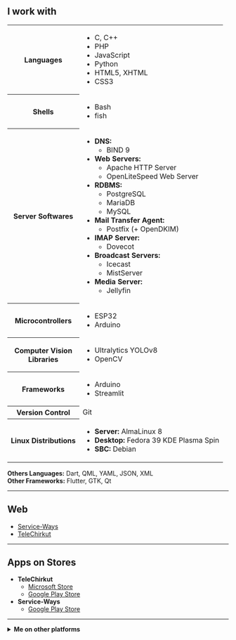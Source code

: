 ## I work with

<div>
  <table>
    <tbody>
      <tr>
        <th>Languages</th>
        <td>
          <ul>
            <li>C, C++</li>
            <li>PHP</li>
            <li>JavaScript</li>
            <li>Python</li>
            <li>HTML5, XHTML</li>
            <li>CSS3</li>
          </ul>
        </td>
      </tr>
      <tr>
        <th>Shells</th>
        <td>
          <ul>
            <li>Bash</li>
            <li>fish</li>
          </ul>
        </td>
      </tr>
      <tr>
        <th>Server Softwares</th>
        <td>
          <ul>
            <li>
              <b>DNS:</b>
              <ul>
                <li>BIND 9</li>
              </ul>
            </li>
            <li>
              <b>Web Servers:</b>
              <ul>
                <li>Apache HTTP Server</li>
                <li>OpenLiteSpeed Web Server</li>
              </ul>
            </li>
            <li>
              <b>RDBMS:</b>
              <ul>
                <li>PostgreSQL</li>
                <li>MariaDB</li>
                <li>MySQL</li>
              </ul>
            </li>
            <li>
              <b>Mail Transfer Agent:</b>
              <ul>
                <li>Postfix (+ OpenDKIM)</li>
              </ul>
            </li>
            <li>
              <b>IMAP Server:</b>
              <ul>
                <li>Dovecot</li>
              </ul>
            </li>
            <li>
              <b>Broadcast Servers:</b>
              <ul>
                <li>Icecast</li>
                <li>MistServer</li>
              </ul>
            </li>
            <li>
              <b>Media Server:</b>
              <ul>
                <li>Jellyfin</li>
              </ul>
            </li>
          </ul>
        </td>
      </tr>
      <tr>
        <th>Microcontrollers</th>
        <td>
          <ul>
            <li>ESP32</li>
            <li>Arduino</li>
          </ul>
        </td>
      </tr>
      <tr>
        <th>Computer Vision <br /> Libraries </th>
        <td>
          <ul>
            <li>Ultralytics YOLOv8</li>
            <li>OpenCV</li>
          </ul>
        </td>
      </tr>
      <tr>
        <th>Frameworks</th>
        <td>
          <ul>
            <li>Arduino</li>
            <li>Streamlit</li>
          </ul>
        </td>
      </tr>
      <tr>
        <th>Version Control</th>
        <td>Git</td>
      </tr>
      <tr>
        <th>Linux Distributions</th>
        <td>
          <ul>
            <li>
              <b>Server:</b> AlmaLinux 8
            </li>
            <li>
              <b>Desktop:</b> Fedora 39 KDE Plasma Spin
            </li>
            <li>
              <b>SBC:</b> Debian
            </li>
          </ul>
        </td>
      </tr>
    </tbody>
  </table>
</div>
<p><b>Others Languages:</b> Dart, QML, YAML, JSON, XML
  <br />
  <b>Other Frameworks:</b> Flutter, GTK, Qt
</p>
<hr />

## Web

- [Service-Ways](https://service-ways.com/)
- [TeleChirkut](https://telechirkut.service-ways.com/)

<hr />
<h2>Apps on Stores</h2>
<ul>
  <li>
    <b>TeleChirkut</b>
    <ul>
      <li>
        <a href="https://www.microsoft.com/store/apps/9P8VZN45VV94">Microsoft Store</a>
      </li>
      <li>
        <a href="https://play.google.com/store/apps/details?id=xyz.telechirkut.pwa">Google Play Store</a>
      </li>
    </ul>
  </li>
  <li>
    <b>Service-Ways</b>
    <ul>
      <li>
        <a href="https://play.google.com/store/apps/details?id=com.service_ways.pwa">Google Play Store</a>
      </li>
    </ul>
  </li>
</ul>
<hr />
<details>
  <summary>
    <b>Me on other platforms</b>
  </summary>
  <ul>
    <li>Credly: <a href="https://credly.com/users/abdullah-as-sadeed/">abdullah-as-sadeed</a>
    </li>
    <li>TeleChirkut: <a href="https://telechirkut.service-ways.com/#owner">owner</a> | <a href="https://telechirkut.service-ways.com/#1">1</a>
    </li>
    <li>The Linux Foundation: <a href="https://openprofile.dev/profile/sadeed">sadeed</a>
    </li>
    <li>Google Developers: <a href="https://g.dev/Abdullah_As-Sadeed/">Abdullah_As-Sadeed</a>
    </li>
    <li>Google Play Store: <a href="https://play.google.com/store/apps/dev?id=8332079348627315511">TeleChirkut</a>
    </li>
  </ul>
</details>
